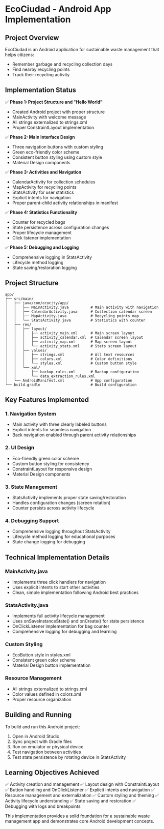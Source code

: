 # EcoCiudad - Android App Implementation

## Project Overview

EcoCiudad is an Android application for sustainable waste management that helps citizens:
- Remember garbage and recycling collection days
- Find nearby recycling points
- Track their recycling activity

## Implementation Status

✅ **Phase 1: Project Structure and "Hello World"**
- Created Android project with proper structure
- MainActivity with welcome message
- All strings externalized to strings.xml
- Proper ConstraintLayout implementation

✅ **Phase 2: Main Interface Design**
- Three navigation buttons with custom styling
- Green eco-friendly color scheme
- Consistent button styling using custom style
- Material Design components

✅ **Phase 3: Activities and Navigation**
- CalendarActivity for collection schedules
- MapActivity for recycling points
- StatsActivity for user statistics
- Explicit intents for navigation
- Proper parent-child activity relationships in manifest

✅ **Phase 4: Statistics Functionality**
- Counter for recycled bags
- State persistence across configuration changes
- Proper lifecycle management
- Click listener implementation

✅ **Phase 5: Debugging and Logging**
- Comprehensive logging in StatsActivity
- Lifecycle method logging
- State saving/restoration logging

## Project Structure

```
app/
├── src/main/
│   ├── java/com/ecocity/app/
│   │   ├── MainActivity.java          # Main activity with navigation
│   │   ├── CalendarActivity.java      # Collection calendar screen
│   │   ├── MapActivity.java           # Recycling points map
│   │   └── StatsActivity.java         # Statistics with counter
│   ├── res/
│   │   ├── layout/
│   │   │   ├── activity_main.xml      # Main screen layout
│   │   │   ├── activity_calendar.xml  # Calendar screen layout
│   │   │   ├── activity_map.xml       # Map screen layout
│   │   │   └── activity_stats.xml     # Stats screen layout
│   │   ├── values/
│   │   │   ├── strings.xml            # All text resources
│   │   │   ├── colors.xml             # Color definitions
│   │   │   └── styles.xml             # Custom button style
│   │   └── xml/
│   │       ├── backup_rules.xml       # Backup configuration
│   │       └── data_extraction_rules.xml
│   └── AndroidManifest.xml            # App configuration
└── build.gradle                       # Build configuration
```

## Key Features Implemented

### 1. Navigation System
- Main activity with three clearly labeled buttons
- Explicit intents for seamless navigation
- Back navigation enabled through parent activity relationships

### 2. UI Design
- Eco-friendly green color scheme
- Custom button styling for consistency
- ConstraintLayout for responsive design
- Material Design components

### 3. State Management
- StatsActivity implements proper state saving/restoration
- Handles configuration changes (screen rotation)
- Counter persists across activity lifecycle

### 4. Debugging Support
- Comprehensive logging throughout StatsActivity
- Lifecycle method logging for educational purposes
- State change logging for debugging

## Technical Implementation Details

### MainActivity.java
- Implements three click handlers for navigation
- Uses explicit intents to start other activities
- Clean, simple implementation following Android best practices

### StatsActivity.java
- Implements full activity lifecycle management
- Uses onSaveInstanceState() and onCreate() for state persistence
- OnClickListener implementation for bag counter
- Comprehensive logging for debugging and learning

### Custom Styling
- EcoButton style in styles.xml
- Consistent green color scheme
- Material Design button implementation

### Resource Management
- All strings externalized to strings.xml
- Color values defined in colors.xml
- Proper resource organization

## Building and Running

To build and run this Android project:

1. Open in Android Studio
2. Sync project with Gradle files
3. Run on emulator or physical device
4. Test navigation between activities
5. Test state persistence by rotating device in StatsActivity

## Learning Objectives Achieved

✅ Activity creation and management
✅ Layout design with ConstraintLayout
✅ Button handling and OnClickListener
✅ Explicit intents and navigation
✅ Resource management and externalization
✅ Custom styling and theming
✅ Activity lifecycle understanding
✅ State saving and restoration
✅ Debugging with logs and breakpoints

This implementation provides a solid foundation for a sustainable waste management app and demonstrates core Android development concepts.